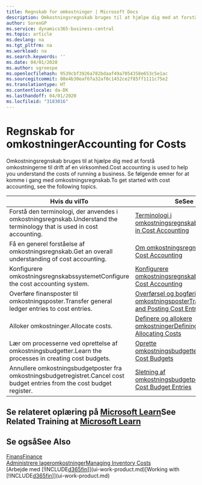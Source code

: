 ```yaml
---
title: Regnskab for omkostninger | Microsoft Docs
description: Omkostningsregnskab bruges til at hjælpe dig med at forstå omkostningerne til drift af en virksomhed. Se følgende emner for at komme i gang med omkostningsregnskab.
author: SorenGP
ms.service: dynamics365-business-central
ms.topic: article
ms.devlang: na
ms.tgt_pltfrm: na
ms.workload: na
ms.search.keywords: ''
ms.date: 04/01/2020
ms.author: sgroespe
ms.openlocfilehash: 9539cbf3926a782bdaaf49a7054358e653c5e1ac
ms.sourcegitcommit: 88e4b30eaf6fa32af0c1452ce2f85ff1111c75e2
ms.translationtype: HT
ms.contentlocale: da-DK
ms.lasthandoff: 04/01/2020
ms.locfileid: "3183016"
---
```

# <a name="accounting-for-costs"></a><span data-ttu-id="d83da-104">Regnskab for omkostninger</span><span class="sxs-lookup"><span data-stu-id="d83da-104">Accounting for Costs</span></span>
<span data-ttu-id="d83da-105">Omkostningsregnskab bruges til at hjælpe dig med at forstå omkostningerne til drift af en virksomhed.</span><span class="sxs-lookup"><span data-stu-id="d83da-105">Cost accounting is used to help you understand the costs of running a business.</span></span> <span data-ttu-id="d83da-106">Se følgende emner for at komme i gang med omkostningsregnskab.</span><span class="sxs-lookup"><span data-stu-id="d83da-106">To get started with cost accounting, see the following topics.</span></span>  

|<span data-ttu-id="d83da-107">Hvis du vil</span><span class="sxs-lookup"><span data-stu-id="d83da-107">To</span></span>|<span data-ttu-id="d83da-108">Se</span><span class="sxs-lookup"><span data-stu-id="d83da-108">See</span></span>|  
|--------|---------|  
|<span data-ttu-id="d83da-109">Forstå den terminologi, der anvendes i omkostningsregnskab.</span><span class="sxs-lookup"><span data-stu-id="d83da-109">Understand the terminology that is used in cost accounting.</span></span>|[<span data-ttu-id="d83da-110">Terminologi i omkostningsregnskab</span><span class="sxs-lookup"><span data-stu-id="d83da-110">Terminology in Cost Accounting</span></span>](finance-terminology-in-cost-accounting.md)|  
|<span data-ttu-id="d83da-111">Få en generel forståelse af omkostningsregnskab.</span><span class="sxs-lookup"><span data-stu-id="d83da-111">Get an overall understanding of cost accounting.</span></span>|[<span data-ttu-id="d83da-112">Om omkostningsregnskab</span><span class="sxs-lookup"><span data-stu-id="d83da-112">About Cost Accounting</span></span>](finance-about-cost-accounting.md)|  
|<span data-ttu-id="d83da-113">Konfigurere omkostningsregnskabssystemet</span><span class="sxs-lookup"><span data-stu-id="d83da-113">Configure the cost accounting system.</span></span>|[<span data-ttu-id="d83da-114">Konfigurere omkostningsregnskab</span><span class="sxs-lookup"><span data-stu-id="d83da-114">Setting Up Cost Accounting</span></span>](finance-set-up-cost-accounting.md)|  
|<span data-ttu-id="d83da-115">Overføre finansposter til omkostningsposter.</span><span class="sxs-lookup"><span data-stu-id="d83da-115">Transfer general ledger entries to cost entries.</span></span>|[<span data-ttu-id="d83da-116">Overførsel og bogføring af omkostningsposter</span><span class="sxs-lookup"><span data-stu-id="d83da-116">Transferring and Posting Cost Entries</span></span>](finance-transfer-and-post-cost-entries.md)|  
|<span data-ttu-id="d83da-117">Alloker omkostninger.</span><span class="sxs-lookup"><span data-stu-id="d83da-117">Allocate costs.</span></span>|[<span data-ttu-id="d83da-118">Definere og allokere omkostninger</span><span class="sxs-lookup"><span data-stu-id="d83da-118">Defining and Allocating Costs</span></span>](finance-define-and-allocate-costs.md)|  
|<span data-ttu-id="d83da-119">Lær om processerne ved oprettelse af omkostningsbudgetter.</span><span class="sxs-lookup"><span data-stu-id="d83da-119">Learn the processes in creating cost budgets.</span></span>|[<span data-ttu-id="d83da-120">Oprette omkostningsbudgetter</span><span class="sxs-lookup"><span data-stu-id="d83da-120">Creating Cost Budgets</span></span>](finance-create-cost-budgets.md)|
|<span data-ttu-id="d83da-121">Annullere omkostningsbudgetposter fra omkostningsbudgetregistret.</span><span class="sxs-lookup"><span data-stu-id="d83da-121">Cancel cost budget entries from the cost budget register.</span></span>|[<span data-ttu-id="d83da-122">Sletning af omkostningsbudgetposter</span><span class="sxs-lookup"><span data-stu-id="d83da-122">Deleting Cost Budget Entries</span></span>](finance-how-to-delete-cost-budget-entries.md)|

## <a name="see-related-training-at-microsoft-learn"></a><span data-ttu-id="d83da-123">Se relateret oplæring på [Microsoft Learn](/learn/paths/use-cost-accounting-dynamics-365-business-central/)</span><span class="sxs-lookup"><span data-stu-id="d83da-123">See Related Training at [Microsoft Learn](/learn/paths/use-cost-accounting-dynamics-365-business-central/)</span></span>

## <a name="see-also"></a><span data-ttu-id="d83da-124">Se også</span><span class="sxs-lookup"><span data-stu-id="d83da-124">See Also</span></span>  
[<span data-ttu-id="d83da-125">Finans</span><span class="sxs-lookup"><span data-stu-id="d83da-125">Finance</span></span>](finance.md)  
[<span data-ttu-id="d83da-126">Administrere lageromkostninger</span><span class="sxs-lookup"><span data-stu-id="d83da-126">Managing Inventory Costs</span></span>](finance-manage-inventory-costs.md)  
<span data-ttu-id="d83da-127">[Arbejde med [!INCLUDE[d365fin](includes/d365fin_md.md)]](ui-work-product.md)</span><span class="sxs-lookup"><span data-stu-id="d83da-127">[Working with [!INCLUDE[d365fin](includes/d365fin_md.md)]](ui-work-product.md)</span></span>
